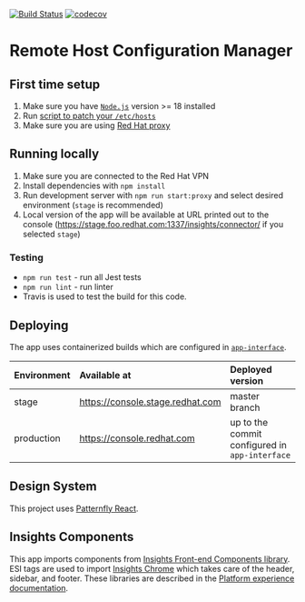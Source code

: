 [![Build Status](https://img.shields.io/github/actions/workflow/status/RedhatInsights/sed-frontend/test.yml?branch=master)](https://github.com/RedHatInsights/sed-frontend/actions/workflows/test.yml) [![codecov](https://codecov.io/gh/RedHatInsights/sed-frontend/branch/master/graph/badge.svg?token=XC4AD7NQFW)](https://codecov.io/gh/RedHatInsights/sed-frontend)

# Remote Host Configuration Manager

## First time setup
1. Make sure you have [`Node.js`](https://nodejs.org/en/) version >= 18 installed
2. Run [script to patch your `/etc/hosts`](https://github.com/RedHatInsights/insights-proxy/blob/master/scripts/patch-etc-hosts.sh)
3. Make sure you are using [Red Hat proxy](http://hdn.corp.redhat.com/proxy.pac)

## Running locally
1. Make sure you are connected to the Red Hat VPN
2. Install dependencies with `npm install`
3. Run development server with `npm run start:proxy` and select desired environment (`stage` is recommended)
4. Local version of the app will be available at URL printed out to the console (https://stage.foo.redhat.com:1337/insights/connector/ if you selected `stage`)

### Testing
- ```npm run test``` - run all Jest tests
- ```npm run lint``` - run linter
- Travis is used to test the build for this code.

## Deploying
The app uses containerized builds which are configured in [`app-interface`](https://gitlab.cee.redhat.com/service/app-interface/-/blob/master/data/services/insights/config-manager/deploy.yml).

| Environment | Available at                     | Deployed version
| :---------- | :--------------------------------| :----------
| stage       | https://console.stage.redhat.com | master branch
| production  | https://console.redhat.com       | up to the commit configured in `app-interface`

## Design System
This project uses [Patternfly React](https://github.com/patternfly/patternfly-react).

## Insights Components
This app imports components from [Insights Front-end Components library](https://github.com/RedHatInsights/frontend-components). ESI tags are used to import [Insights Chrome](https://github.com/RedHatInsights/insights-chrome) which takes care of the header, sidebar, and footer. These libraries are described in the [Platform experience documentation](http://front-end-docs-insights.apps.ocp4.prod.psi.redhat.com/).
